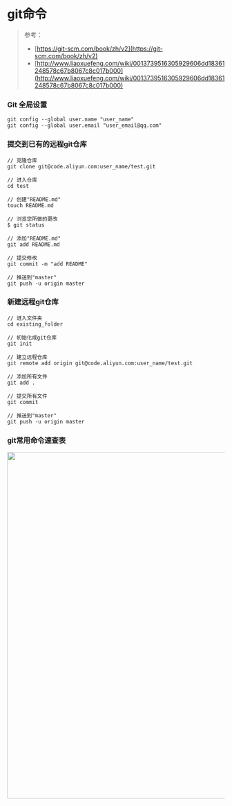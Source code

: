 # git命令

> 参考：
> 
> - [https://git-scm.com/book/zh/v2](https://git-scm.com/book/zh/v2)
> - [http://www.liaoxuefeng.com/wiki/0013739516305929606dd18361248578c67b8067c8c017b000](http://www.liaoxuefeng.com/wiki/0013739516305929606dd18361248578c67b8067c8c017b000)

### Git 全局设置

```
git config --global user.name "user_name"
git config --global user.email "user_email@qq.com"
```

### 提交到已有的远程git仓库

```
// 克隆仓库
git clone git@code.aliyun.com:user_name/test.git

// 进入仓库
cd test

// 创建"README.md"
touch README.md

// 浏览您所做的更改
$ git status

// 添加"README.md"
git add README.md

// 提交修改
git commit -m "add README"

// 推送到"master"
git push -u origin master
```

### 新建远程git仓库

```
// 进入文件夹
cd existing_folder

// 初始化成git仓库
git init

// 建立远程仓库
git remote add origin git@code.aliyun.com:user_name/test.git

// 添加所有文件
git add .

// 提交所有文件
git commit

// 推送到"master"
git push -u origin master
```

### git常用命令速查表

<img src="http://upload-images.jianshu.io/upload_images/1490226-b320d0261760ae48.png?imageMogr2/auto-orient/strip%7CimageView2/2/w/1240" width="800"  />

